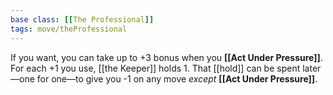 ```yaml
---
base class: [[The Professional]]
tags: move/theProfessional
---
```

If you want, you can take up to +3 bonus when you **[[Act Under Pressure]]**. For each +1 you use, [[the Keeper]] holds 1. That [[hold]] can be spent later—one for one—to give you -1 on any move *except* **[[Act Under Pressure]]**.